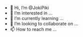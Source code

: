 - 👋 Hi, I’m @JokiPiki
- 👀 I’m interested in ...
- 🌱 I’m currently learning ...
- 💞️ I’m looking to collaborate on ...
- 📫 How to reach me ...

<!---
JokiPiki/JokiPiki is a ✨ special ✨ repository because its `README.md` (this file) appears on your GitHub profile.
You can click the Preview link to take a look at your changes.
--->
